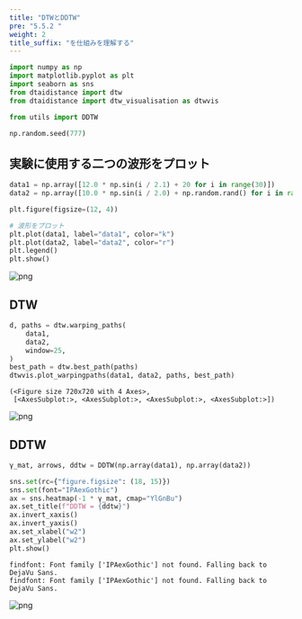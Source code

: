 ```yaml
---
title: "DTWとDDTW"
pre: "5.5.2 "
weight: 2
title_suffix: "を仕組みを理解する"
---
```



```python
import numpy as np
import matplotlib.pyplot as plt
import seaborn as sns
from dtaidistance import dtw
from dtaidistance import dtw_visualisation as dtwvis

from utils import DDTW

np.random.seed(777)
```

## 実験に使用する二つの波形をプロット


```python
data1 = np.array([12.0 * np.sin(i / 2.1) + 20 for i in range(30)])
data2 = np.array([10.0 * np.sin(i / 2.0) + np.random.rand() for i in range(30)])

plt.figure(figsize=(12, 4))

# 波形をプロット
plt.plot(data1, label="data1", color="k")
plt.plot(data2, label="data2", color="r")
plt.legend()
plt.show()
```


    
![png](/images/timeseries/shape/002_DTWvsDDTW_files/002_DTWvsDDTW_4_0.png)
    


## DTW


```python
d, paths = dtw.warping_paths(
    data1,
    data2,
    window=25,
)
best_path = dtw.best_path(paths)
dtwvis.plot_warpingpaths(data1, data2, paths, best_path)
```




    (<Figure size 720x720 with 4 Axes>,
     [<AxesSubplot:>, <AxesSubplot:>, <AxesSubplot:>, <AxesSubplot:>])




    
![png](/images/timeseries/shape/002_DTWvsDDTW_files/002_DTWvsDDTW_6_1.png)
    


## DDTW


```python
γ_mat, arrows, ddtw = DDTW(np.array(data1), np.array(data2))

sns.set(rc={"figure.figsize": (18, 15)})
sns.set(font="IPAexGothic")
ax = sns.heatmap(-1 * γ_mat, cmap="YlGnBu")
ax.set_title(f"DDTW = {ddtw}")
ax.invert_xaxis()
ax.invert_yaxis()
ax.set_xlabel("w2")
ax.set_ylabel("w2")
plt.show()
```

    findfont: Font family ['IPAexGothic'] not found. Falling back to DejaVu Sans.
    findfont: Font family ['IPAexGothic'] not found. Falling back to DejaVu Sans.



    
![png](/images/timeseries/shape/002_DTWvsDDTW_files/002_DTWvsDDTW_8_1.png)
    


